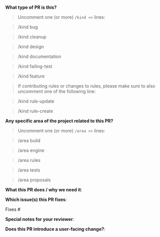 <!--  Thanks for sending a pull request!  Here are some tips for you:

1. If this is your first time, please read our contributor guidelines in the [CONTRIBUTING.md](https://github.com/falcosecurity/.github/blob/master/CONTRIBUTING.md) file and learn how to compile Falco from source [here](https://falco.org/docs/source).
2. Please label this pull request according to what type of issue you are addressing.
3. . Please add a release note!
4. If the PR is unfinished while opening it specify a wip in the title before the actual title, for example, "wip: my awesome feature"
-->

**What type of PR is this?**

> Uncomment one (or more) `/kind <>` lines:

> /kind bug

> /kind cleanup

> /kind design

> /kind documentation

> /kind failing-test

> /kind feature

> If contributing rules or changes to rules, please make sure to also uncomment one of the following line:

> /kind rule-update

> /kind rule-create

<!--
Please remove the leading whitespace before the `/kind <>` you uncommented.
-->

**Any specific area of the project related to this PR?**

> Uncomment one (or more) `/area <>` lines:

> /area build

> /area engine

> /area rules

> /area tests

> /area proposals

<!--
Please remove the leading whitespace before the `/area <>` you uncommented.
-->

**What this PR does / why we need it**:

**Which issue(s) this PR fixes**:

<!--
Automatically closes linked issue when PR is merged.
Usage: `Fixes #<issue number>`, or `Fixes (paste link of issue)`.
If PR is `kind/failing-tests` or `kind/flaky-test`, please post the related issues/tests in a comment and do not use `Fixes`.
-->

Fixes #

**Special notes for your reviewer**:

**Does this PR introduce a user-facing change?**:

<!--
If no, just write "NONE" in the release-note block below.
If yes, a release note is required:
Enter your extended release note in the block below.
If the PR requires additional action from users switching to the new release, prepend the string "action required:".
For example, `action required: change the API interface of the rule engine`.
-->

```release-note

```
